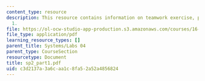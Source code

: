 ```yaml
---
content_type: resource
description: This resource contains information on teamwork exercise, problem set
  1.
file: https://ol-ocw-studio-app-production.s3.amazonaws.com/courses/16-01-unified-engineering-i-ii-iii-iv-fall-2005-spring-2006/c3d2137a3a6caa1c8fa52a52a4856824_sp2_part1.pdf
file_type: application/pdf
learning_resource_types: []
parent_title: Systems/Labs 04
parent_type: CourseSection
resourcetype: Document
title: sp2_part1.pdf
uid: c3d2137a-3a6c-aa1c-8fa5-2a52a4856824
---
```

